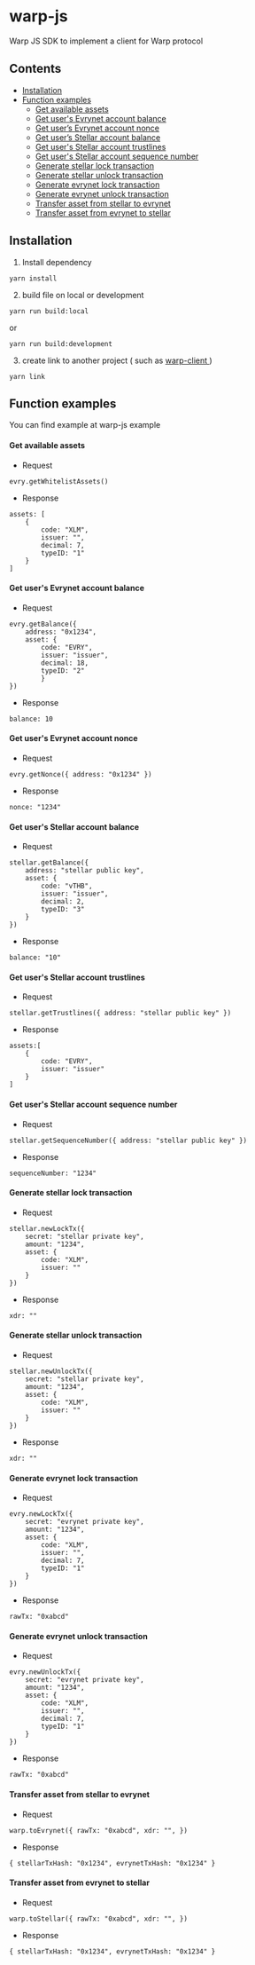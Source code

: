 # warp-js
Warp JS SDK to implement a client for Warp protocol

## Contents

- [Installation](#installation)
- [Function examples](#function-examples)
    - [Get available assets](#get-available-assets)
    - [Get user's Evrynet account balance](#get-users-evrynet-account-balance)
    - [Get user’s Evrynet account nonce](#get-users-evrynet-account-nonce)
    - [Get user’s Stellar account balance](#get-users-stellar-account-balance)
    - [Get user's Stellar account trustlines](#get-users-stellar-account-trustlines)
    - [Get user's Stellar account sequence number](#get-users-stellar-account-sequence-number)
    - [Generate stellar lock transaction](#generate-stellar-lock-transaction)
    - [Generate stellar unlock transaction](#generate-stellar-unlock-transaction)
    - [Generate evrynet lock transaction](#generate-evrynet-lock-transaction)
    - [Generate evrynet unlock transaction](#generate-evrynet-unlock-transaction)
    - [Transfer asset from stellar to evrynet](#transfer-asset-from-stellar-to-evrynet)
    - [Transfer asset from evrynet to stellar](#transfer-asset-from-evrynet-to-stellar)

## Installation
1. Install dependency 
```
yarn install
```
2. build file on local or development
```
yarn run build:local 
```
or
```
yarn run build:development
```
3. create link to another project ( such as [ warp-client  ](https://github.com/Evrynetlabs/warp-client) ) 
```
yarn link
```


## Function examples
You can find example at warp-js example 

#### Get available assets
   - Request
```
evry.getWhitelistAssets()
```
   - Response
```
assets: [ 
	{ 
		code: "XLM", 
		issuer: "", 
		decimal: 7, 
		typeID: "1"
	}
]
```

#### Get user's Evrynet account balance
   - Request
```
evry.getBalance({ 
	address: "0x1234", 
	asset: { 
		code: "EVRY", 
		issuer: "issuer", 
		decimal: 18, 
		typeID: "2" 
		} 
})
```
  - Response
```
balance: 10
```

#### Get user's Evrynet account nonce
  - Request
```
evry.getNonce({ address: "0x1234" })
```
  - Response
```
nonce: "1234"
```

#### Get user's Stellar account balance
  - Request
```
stellar.getBalance({ 
	address: "stellar public key", 
	asset: { 
		code: "vTHB", 
		issuer: "issuer", 
		decimal: 2, 
		typeID: "3" 
	} 
})
```
  - Response
```
balance: "10"
```

#### Get user's Stellar account trustlines
  - Request
```
stellar.getTrustlines({ address: "stellar public key" })
```
  - Response
```
assets:[ 
	{ 
		code: "EVRY", 
		issuer: "issuer" 
	} 
]
```

#### Get user's Stellar account sequence number
  - Request
```
stellar.getSequenceNumber({ address: "stellar public key" })
```
  - Response
```
sequenceNumber: "1234"
```

#### Generate stellar lock transaction
  - Request
```
stellar.newLockTx({ 
	secret: "stellar private key", 
	amount: "1234", 
	asset: { 
		code: "XLM", 
		issuer: ""
	} 
})
```
  - Response
```
xdr: ""
```

#### Generate stellar unlock transaction
  - Request
```
stellar.newUnlockTx({ 
	secret: "stellar private key", 
	amount: "1234", 
	asset: { 
		code: "XLM", 
		issuer: ""
	} 
})
```
  - Response
```
xdr: ""
```

#### Generate evrynet lock transaction
  - Request
```
evry.newLockTx({ 
	secret: "evrynet private key", 
	amount: "1234", 
	asset: { 
		code: "XLM", 
		issuer: "", 
		decimal: 7, 
		typeID: "1" 
	} 
})
```
  - Response
```
rawTx: "0xabcd"
```

#### Generate evrynet unlock transaction
  - Request
```
evry.newUnlockTx({ 
	secret: "evrynet private key", 
	amount: "1234", 
	asset: { 
		code: "XLM", 
		issuer: "", 
		decimal: 7, 
		typeID: "1" 
	} 
})
```
  - Response
```
rawTx: "0xabcd"
```

#### Transfer asset from stellar to evrynet
  - Request
```
warp.toEvrynet({ rawTx: "0xabcd", xdr: "", })
```
  - Response
```
{ stellarTxHash: "0x1234", evrynetTxHash: "0x1234" }
```

#### Transfer asset from evrynet to stellar
  - Request
```
warp.toStellar({ rawTx: "0xabcd", xdr: "", })
```
  - Response
```
{ stellarTxHash: "0x1234", evrynetTxHash: "0x1234" }
```